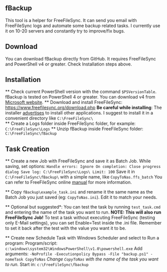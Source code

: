 ## fBackup

This tool is a helper for FreeFileSync. It can send you email with FreeFileSync logs and automate some backup related tasks.
I currently use it on 10-20 servers and constantly try to improve/fix bugs.

## Download

You can download fBackup directly from GitHub.
It requires FreeFileSync and PowerShell v4 or greater. Check Installation steps above.

## Installation

** Check current PowerShell version with the command `$PSVersionTable`.
    fBackup is tested on PowerShell 4 or greater. You can download v4 from [Microsoft website](https://www.microsoft.com/en-us/download/details.aspx?id=40855).
** Download and install FreeFileSync: https://www.freefilesync.org/download.php
    __Be careful while installing__: The installer [advertises](https://www.freefilesync.org/faq.php#silent-ad) to install other applications.
    I suggest to install it in a convenient directory like `C:\FreeFileSync\`    
** Create a Logs folder inside FreeFileSync folder, for example: `C:\FreeFileSync\Logs`
** Unzip fBackup inside FreeFileSync folder: `C:\FreeFileSync\fBackup`

## Task Creation

** Create a new Job with FreeFileSync and save it as Batch Job.
    While saving, set options:
     ```
    Handle errors: Ignore
    On completion: Close progress dialog
    Save log: C:\FreeFileSync\Logs\
    Limit: 100
    ```
    Save it in `C:\FreeFileSync\fBackup\` with a simple name, like `CopyToNas.ffs_batch`
    You can refer to FreeFileSync online [manual](https://www.freefilesync.org/manual.php?topic=schedule-a-batch-job) for more information.
    
** Copy `fBackup\example_task.ini` and rename it the same name as the Batch Job you just saved (eg: `CopyToNas.ini`). Edit it to match your needs.

** Optional but suggested*: You can test the task by running `test_task.cmd` and entering the name of the task you want to run.
    __NOTE: This will also run FreeFileSync Job!__ To test a task without executing FreeFileSync (testing only E-Mail settings), you can set Enable=Test inside the .ini file. Remember to set it back after the test with the value you want it to be.
    
** Create new Schedule Task with Windows Scheduler and select to Run a program:
    Program/script: `c:\windows\system32\WindowsPowerShell\v1.0\powershell.exe`
    Add arguments: `-NoProfile -Executionpolicy Bypass -File "backup.ps1" -nomeTask CopyToNas`
    *Change `CopyToNas` with the name of the task you want to run.*
    Start in: `c:\FreeFileSync\fbackup`
	
